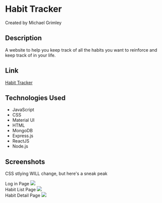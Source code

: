 # Habit Tracker
Created by Michael Grimley

## Description
A website to help you keep track of all the habits you want to reinforce and keep track of in your life. 

## Link
[Habit Tracker](http://habittracker.herokuapp.com/habits)

## Technologies Used
<ul>
    <li>JavaScript</li>
    <li>CSS</li>
    <li>Material UI</li>
    <li>HTML</li>
    <li>MongoDB</li>
    <li>Express.js</li>
    <li>ReactJS</li>
    <li>Node.js</li>
</ul>

## Screenshots
CSS stlying WILL change, but here's a sneak peak

Log in Page
<img src="https://i.imgur.com/CzzppFl.png">
<br />
Habit List Page
<img src="https://i.imgur.com/cl6dgkK.png">
<br />
Habit Detail Page
<img src="https://i.imgur.com/4DA2vJx.png">